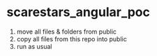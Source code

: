 # scarestars_angular_poc
1. move all files & folders from public
2. copy all files from this repo into public
3. run as usual
